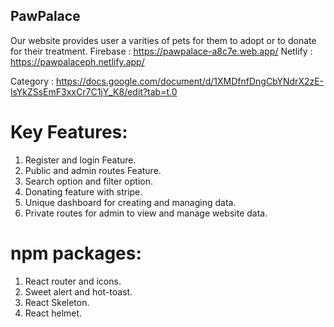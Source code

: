 ## PawPalace

Our website provides user a varities of pets for them to adopt or to donate for their treatment.
Firebase : https://pawpalace-a8c7e.web.app/ 
Netlify : https://pawpalaceph.netlify.app/

Category : https://docs.google.com/document/d/1XMDfnfDngCbYNdrX2zE-lsYkZSsEmF3xxCr7C1jY_K8/edit?tab=t.0



#  Key Features:
1. Register and login Feature.
2. Public and admin routes Feature.
3. Search option and filter option.
4. Donating feature with stripe.
5. Unique dashboard for creating and managing data.
6. Private routes for admin to view and manage website data.


#  npm packages:
1. React router and icons.
2. Sweet alert and hot-toast.
3. React Skeleton.
4. React helmet.

